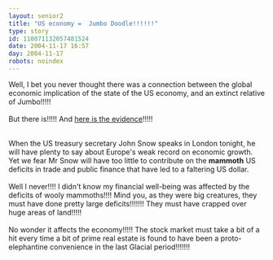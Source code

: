 ```yaml
---
layout: senior2
title: "US economy =  Jumbo Doodle!!!!!!"
type: story
id: 110071132057481524
date: 2004-11-17 16:57
day: 2004-11-17
robots: noindex
---
```

Well, I bet you never thought there was a connection between the global economic implication of the state of the US economy, and an extinct relative of Jumbo!!!!!<br/> <br/>But there is!!!!! And <a href="http://www.guardian.co.uk/leaders/story/0,3604,1352725,00.html">here is the evidence</a>!!!!!<br/> <br/><div class="quote">When the US treasury secretary John Snow speaks in London tonight, he will have plenty to say about Europe's weak record on economic growth. Yet we fear Mr Snow will have too little to contribute on the <b>mammoth</b> US deficits in trade and public finance that have led to a faltering US dollar.</div> <br/>Well I never!!!! I didn't know my financial well-being was affected by the deficits of wooly mammoths!!!! Mind you, as they were big creatures, they must have done pretty large deficits!!!!!!! They must have crapped over huge areas of land!!!!! <br/> <br/>No wonder it affects the economy!!!!! The stock market must take a bit of a hit every time a bit of prime real estate is found to have been a proto-elephantine convenience in the last Glacial period!!!!!!!
